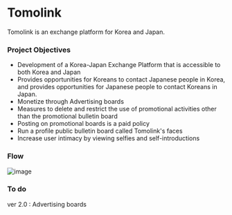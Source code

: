 # Tomolink
Tomolink is an exchange platform for Korea and Japan. 

### Project Objectives
- Development of a Korea-Japan Exchange Platform that is accessible to both Korea and Japan
- Provides opportunities for Koreans to contact Japanese people in Korea, and provides opportunities for Japanese people to contact Koreans in Japan.
- Monetize through Advertising boards
- Measures to delete and restrict the use of promotional activities other than the promotional bulletin board
- Posting on promotional boards is a paid policy
- Run a profile public bulletin board called Tomolink's faces
- Increase user intimacy by viewing selfies and self-introductions   
  
### Flow
![image](https://github.com/LimHyunJune/tomolink/assets/48524793/ed1812b1-6dcf-430a-acd0-6dc8b641e49d)


### To do
ver 2.0 : Advertising boards  

